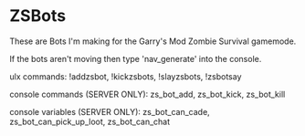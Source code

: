 # ZSBots
These are Bots I'm making for the Garry's Mod Zombie Survival gamemode.

If the bots aren't moving then type 'nav_generate' into the console.

ulx commands:
!addzsbot, 
!kickzsbots, 
!slayzsbots, 
!zsbotsay

console commands (SERVER ONLY):
zs_bot_add, 
zs_bot_kick, 
zs_bot_kill

console variables (SERVER ONLY):
zs_bot_can_cade, 
zs_bot_can_pick_up_loot, 
zs_bot_can_chat
